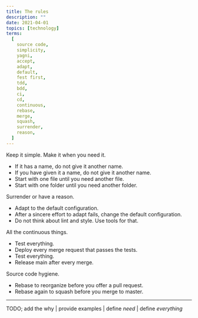 ```yaml
---
title: The rules
description: ""
date: 2021-04-01
topics: [technology]
terms:
  [
    source code,
    simplicity,
    yagni,
    accept,
    adapt,
    default,
    fest first,
    tdd,
    bdd,
    ci,
    cd,
    continuous,
    rebase,
    merge,
    squash,
    surrender,
    reason,
  ]
---
```


Keep it simple. Make it when you need it.

- If it has a name, do not give it another name.
- If you have given it a name, do not give it another name.
- Start with one file until you need another file.
- Start with one folder until you need another folder.

Surrender or have a reason.

- Adapt to the default configuration.
- After a sincere effort to adapt fails, change the default configuration.
- Do not think about lint and style. Use tools for that.

All the continuous things.

- Test everything.
- Deploy every merge request that passes the tests.
- Test everything.
- Release main after every merge.

Source code hygiene.

- Rebase to reorganize before you offer a pull request.
- Rebase again to squash before you merge to master.

---

TODO; add the why | provide examples | define _need_ | define _everything_
